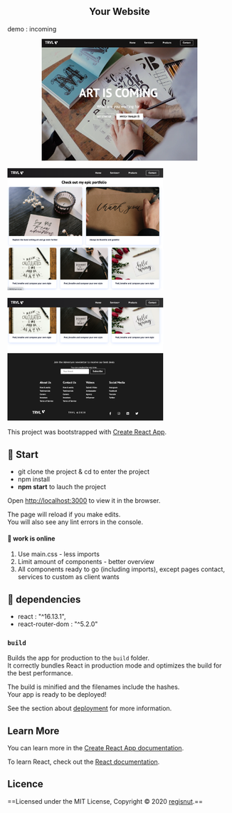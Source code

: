 <h2 align="center">Your Website</h2>

<p>demo : incoming</p>

<p align="center">
<img
		width="350"
		alt="Capture 1"
		src="https://github.com/Regisnut/react-starter-hooks-portfolio1/blob/master/public/images/kapture1.png">


<img
		width="350"
		alt="Capture 2"
		src="https://github.com/Regisnut/react-starter-hooks-portfolio1/blob/master/public/images/Kapture2.png">


<img
		width="350"
		alt="Capture 3 footer"
		src="https://github.com/Regisnut/react-starter-hooks-portfolio1/blob/master/public/images/Kapture3.png">

</p>

This project was bootstrapped with [Create React App](https://github.com/facebook/create-react-app).

## 🌱 Start

- git clone the project & cd to enter the project
- npm install
- **npm start** to lauch the project 

Open [http://localhost:3000](http://localhost:3000) to view it in the browser.

The page will reload if you make edits.<br />
You will also see any lint errors in the console.

#### 🍃 work is online

1. Use main.css - less imports
2. Limit amount of components - better overview
3. All components ready to go (including imports), except pages contact, services to custom as client wants

## 🌼 dependencies

+ react : "^16.13.1",
+ react-router-dom : "^5.2.0"

### `build`

Builds the app for production to the `build` folder.<br />
It correctly bundles React in production mode and optimizes the build for the best performance.

The build is minified and the filenames include the hashes.<br />
Your app is ready to be deployed!

See the section about [deployment](https://facebook.github.io/create-react-app/docs/deployment) for more information.

## Learn More

You can learn more in the [Create React App documentation](https://facebook.github.io/create-react-app/docs/getting-started).

To learn React, check out the [React documentation](https://reactjs.org/).

## Licence
==Licensed under the MIT License, Copyright © 2020 [regisnut](https://github.com/regisnut).==